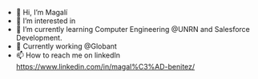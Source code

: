 - 👋 Hi, I’m Magalí
- 👀 I’m interested in 
- 🌱 I’m currently learning Computer Engineering @UNRN and Salesforce Development.
- 🔋  Currently working @Globant 
- 📫 How to reach me on linkedIn https://www.linkedin.com/in/magal%C3%AD-benitez/ 

<!---
kitiievans/kitiievans is a ✨ special ✨ repository because its `README.md` (this file) appears on your GitHub profile.
You can click the Preview link to take a look at your changes.
--->
